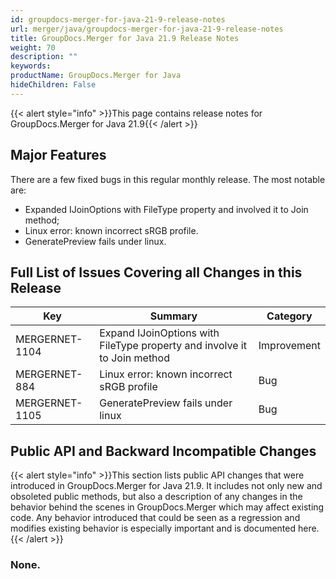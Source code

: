 ```yaml
---
id: groupdocs-merger-for-java-21-9-release-notes
url: merger/java/groupdocs-merger-for-java-21-9-release-notes
title: GroupDocs.Merger for Java 21.9 Release Notes
weight: 70
description: ""
keywords: 
productName: GroupDocs.Merger for Java
hideChildren: False
---
```

{{< alert style="info" >}}This page contains release notes for GroupDocs.Merger for Java 21.9{{< /alert >}}

## Major Features

There are a few fixed bugs in this regular monthly release. The most notable are:

*   Expanded IJoinOptions with FileType property and involved it to Join method;
* 	Linux error: known incorrect sRGB profile.
*   GeneratePreview fails under linux.

## Full List of Issues Covering all Changes in this Release

| Key | Summary | Category |
| --- | --- | --- |
| MERGERNET-1104 | Expand IJoinOptions with FileType property and involve it to Join method | Improvement |
| MERGERNET-884 | Linux error: known incorrect sRGB profile | Bug |
| MERGERNET-1105 | GeneratePreview fails under linux | Bug |

## Public API and Backward Incompatible Changes

{{< alert style="info" >}}This section lists public API changes that were introduced in GroupDocs.Merger for Java 21.9. It includes not only new and obsoleted public methods, but also a description of any changes in the behavior behind the scenes in GroupDocs.Merger which may affect existing code. Any behavior introduced that could be seen as a regression and modifies existing behavior is especially important and is documented here.{{< /alert >}}

### None.
